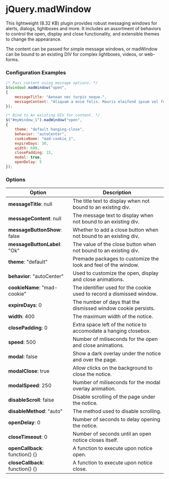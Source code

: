 # jQuery.madWindow

This lightweight (8.32 KB) plugin provides robust messaging windows for alerts, dialogs, lightboxes and more. It includes an assortment of behaviors to control the open, display and close functionality, and extensible themes to change the appearance.

The content can be passed for simple message windows, or madWindow can be bound to an existing DIV for complex lightboxes, videos, or web-forms.


### Configuration Examples
```javascript
/* Pass content using message options. */
$(window).madWindow("open",
{
	messageTitle: "Aenean nec turpis neque.",
	messageContent: "Aliquam a enim felis. Mauris eleifend ipsum vel felis suscipit et rhoncus turpis tristique."
});

/* Bind to An existing DIV for content. */
$("#myWindow_1").madWindow("open",
{
	theme: "default hanging-close",
	behavior: "autoCenter",
	cookieName: "mad-cookie_1",
	expireDays: 30,
	width: 600,
	closePadding: 15,
	modal: true,
	openDelay: 5
});
```
### Options

Option | Description
------ | -------------
**messageTitle**: null | The title text to display when not bound to an existing div.
**messageContent**: null | The message text to display when not bound to an existing div.
**messageButtonShow**: false | Whether to add a close button when not bound to an existing div.
**messageButtonLabel**: "Ok" | The value of the close button when not bound to an existing div.
**theme**: "default" | Premade packages to customize the look and feel of the window.
**behavior**: "autoCenter" | Used to customize the open, display and close animations.
**cookieName**: "mad-cookie" | The identifier used for the cookie used to record a dismissed window.
**expireDays**: 0 | The number of days that the dismissed window cookie persists.
**width**: 400 | The maximum width of the notice.
**closePadding**: 0 | Extra space left of the notice to accomodate a hanging closebox.
**speed**: 500 | Number of miliseconds for the open and close animations.
**modal**: false | Show a dark overlay under the notice and over the page.
**modalClose**: true | Allow clicks on the background to close the notice.
**modalSpeed**: 250 | Number of miliseconds for the modal overlay animation.
**disableScroll**: false | Disable scrolling of the page under the notice.
**disableMethod**: "auto" | The method used to disable scrolling.
**openDelay**: 0 | Number of seconds to delay opening the notice.
**closeTimeout**: 0 | Number of seconds until an open notice closes itself.
**openCallback**: function() {} | A function to execute upon notice open.
**closeCallback**: function() {} | A function to execute upon notice close. 
